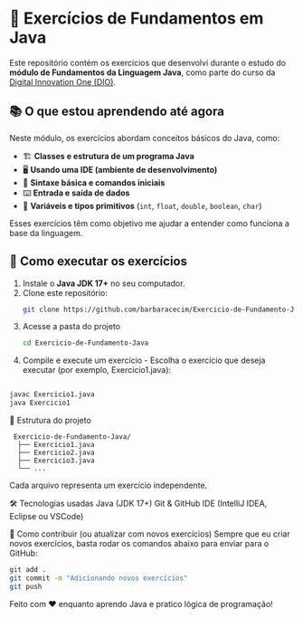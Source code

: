 # 📝 Exercícios de Fundamentos em Java

Este repositório contém os exercícios que desenvolvi durante o estudo do **módulo de Fundamentos da Linguagem Java**, como parte do curso da [Digital Innovation One (DIO)](https://www.dio.me/).

## 📚 O que estou aprendendo até agora

Neste módulo, os exercícios abordam conceitos básicos do Java, como:

- 🏗 **Classes e estrutura de um programa Java**
- 🖥 **Usando uma IDE (ambiente de desenvolvimento)**
- 🧾 **Sintaxe básica e comandos iniciais**
- ⌨️ **Entrada e saída de dados**
- 🔢 **Variáveis e tipos primitivos** (`int`, `float`, `double`, `boolean`, `char`)

Esses exercícios têm como objetivo me ajudar a entender como funciona a base da linguagem.

## 🚀 Como executar os exercícios

1. Instale o **Java JDK 17+** no seu computador.
2. Clone este repositório:
   ```bash
   git clone https://github.com/barbaracecim/Exercicio-de-Fundamento-Java.git

3. Acesse a pasta do projeto
   ```bash
   cd Exercicio-de-Fundamento-Java

4. Compile e execute um exercício - Escolha o exercício que deseja executar (por exemplo, Exercicio1.java):
```bash

javac Exercicio1.java
java Exercicio1
```
📂 Estrutura do projeto

     Exercicio-de-Fundamento-Java/
      ├── Exercicio1.java
      ├── Exercicio2.java
      ├── Exercicio3.java
      └── ...
Cada arquivo representa um exercício independente.

🛠 Tecnologias usadas
Java (JDK 17+)
Git & GitHub
IDE (IntelliJ IDEA, Eclipse ou VSCode)

📌 Como contribuir (ou atualizar com novos exercícios)
Sempre que eu criar novos exercícios, basta rodar os comandos abaixo para enviar para o GitHub:
```bash
git add .
git commit -m "Adicionando novos exercícios"
git push
```
Feito com ❤️ enquanto aprendo Java e pratico lógica de programação!



